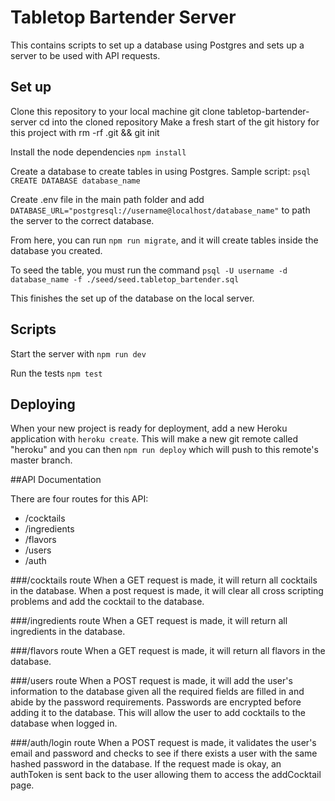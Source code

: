 # Tabletop Bartender Server

This contains scripts to set up a database using Postgres and sets up a server to be used with API requests.

## Set up

Clone this repository to your local machine git clone tabletop-bartender-server
cd into the cloned repository
Make a fresh start of the git history for this project with rm -rf .git && git init

Install the node dependencies `npm install`

Create a database to create tables in using Postgres.
Sample script: `psql CREATE DATABASE database_name`
 
Create .env file in the main path folder and add `DATABASE_URL="postgresql://username@localhost/database_name"` to path the server to the correct database.

From here, you can run `npm run migrate`, and it will create tables inside the database you created.

To seed the table, you must run the command `psql -U username -d database_name -f ./seed/seed.tabletop_bartender.sql`

This finishes the set up of the database on the local server.

## Scripts
Start the server with `npm run dev`

Run the tests `npm test`

## Deploying

When your new project is ready for deployment, add a new Heroku application with `heroku create`. This will make a new git remote called "heroku" and you can then `npm run deploy` which will push to this remote's master branch.


##API Documentation

There are four routes for this API:
* /cocktails
* /ingredients
* /flavors
* /users
* /auth

###/cocktails route
When a GET request is made, it will return all cocktails in the database.
When a post request is made, it will clear all cross scripting problems and add the cocktail to the database.

###/ingredients route
When a GET request is made, it will return all ingredients in the database.

###/flavors route
When a GET request is made, it will return all flavors in the database.

###/users route
When a POST request is made, it will add the user's information to the database given all the required fields are filled in and abide by the password requirements.  Passwords are encrypted before adding it to the database. This will allow the user to add cocktails to the database when logged in.

###/auth/login route
When a POST request is made, it validates the user's email and password and checks to see if there exists a user with the same hashed password in the database.  If the request made is okay, an authToken is sent back to the user allowing them to access the addCocktail page.
